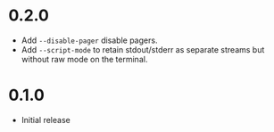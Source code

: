 # 0.2.0

- Add `--disable-pager` disable pagers.
- Add `--script-mode` to retain stdout/stderr as separate
  streams but without raw mode on the terminal.

# 0.1.0

- Initial release
